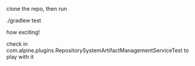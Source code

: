 clone the repo, then run

./gradlew test

how exciting!

check in com.alpine.plugins.RepositorySystemArtifactManagementServiceTest to play with it

